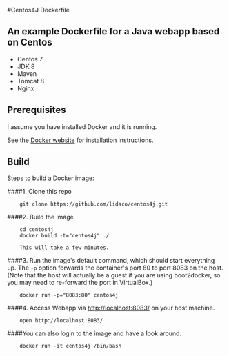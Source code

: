#Centos4J Dockerfile

An example Dockerfile for a Java webapp based on Centos
----
 * Centos 7
 * JDK 8
 * Maven
 * Tomcat 8
 * Nginx

Prerequisites
-----
I assume you have installed Docker and it is running.

See the [Docker website](http://www.docker.io/gettingstarted/#h_installation) for installation instructions.

Build
-----
Steps to build a Docker image:

####1. Clone this repo

        git clone https://github.com/lidaco/centos4j.git

####2. Build the image

        cd centos4j
        docker build -t="centos4j" ./

        This will take a few minutes.

####3. Run the image's default command, which should start everything up.
The `-p` option forwards the container's port 80 to port 8083 on the host.
(Note that the host will actually be a guest if you are using boot2docker, so you may need to re-forward the port in VirtualBox.)

        docker run -p="8083:80" centos4j

####4. Access Webapp via [http://localhost:8083/](http://localhost:8083/) on your host machine.

        open http://localhost:8083/

####You can also login to the image and have a look around:

        docker run -it centos4j /bin/bash
    